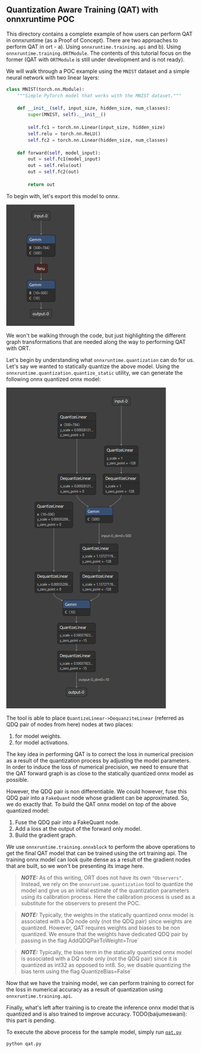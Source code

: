 ## Quantization Aware Training (QAT) with onnxruntime POC

This directory contains a complete example of how users can perform QAT in onnxruntime (as a Proof of Concept). There are two approaches to perform QAT in ort - a). Using `onnxruntime.training.api` and b). Using `onnxruntime.training.ORTModule`. The contents of this tutorial focus on the former (QAT with `ORTModule` is still under development and is not ready).

We will walk through a POC example using the `MNIST` dataset and a simple neural network with two linear layers:

```py
class MNIST(torch.nn.Module):
    """Simple PyTorch model that works with the MNIST dataset."""

    def __init__(self, input_size, hidden_size, num_classes):
        super(MNIST, self).__init__()

        self.fc1 = torch.nn.Linear(input_size, hidden_size)
        self.relu = torch.nn.ReLU()
        self.fc2 = torch.nn.Linear(hidden_size, num_classes)

    def forward(self, model_input):
        out = self.fc1(model_input)
        out = self.relu(out)
        out = self.fc2(out)

        return out
```

To begin with, let's export this model to onnx.

![mnist.onnx](images/mnist.png)

We won't be walking through the code, but just highlighting the different graph transformations that are needed along the way to performing QAT with ORT.

Let's begin by understanding what `onnxruntime.quantization` can do for us. Let's say we wanted to statically quantize the above model. Using the `onnxruntime.quantization.quantize_static` utility, we can generate the following onnx quantized onnx model:

![mnist_quantized.onnx](images/mnist_quantized.png)

The tool is able to place `QuantizeLinear->DequanziteLinear` (referred as QDQ pair of nodes from here) nodes at two places:
1. for model weights.
2. for model activations.

The key idea in performing QAT is to correct the loss in numerical precision as a result of the quantization process by adjusting the model parameters. In order to induce the loss of numerical precision, we need to ensure that the QAT forward graph is as close to the statically quantized onnx model as possible.

However, the QDQ pair is non differentiable. We could however, fuse this QDQ pair into a `FakeQuant` node whose gradient can be approximated. So, we do exactly that. To build the QAT onnx model on top of the above quantized model:
1. Fuse the QDQ pair into a FakeQuant node.
2. Add a loss at the output of the forward only model.
3. Build the gradient graph.

We use `onnxruntime.training.onnxblock` to perform the above operations to get the final QAT model that can be trained using the ort training api. The training onnx model can look quite dense as a result of the gradient nodes that are built, so we won't be presenting its image here.

> **_NOTE:_**  As of this writing, ORT does not have its own `"Observers"`. Instead, we rely on the `onnxruntime.quantization` tool to quantize the model and give us an initial estimate of the quantization parameters using its calibration process. Here the calibration process is used as a substitute for the observers to present the POC.

> **_NOTE:_** Typically, the weights in the statically quantized onnx model is associated with a DQ node only (not the QDQ pair) since weights are quantized. However, QAT requires weights and biases to be non quantized. We ensure that the weights have dedicated QDQ pair by passing in the flag AddQDQPairToWeight=True`

> **_NOTE:_**  Typically, the bias term in the statically quantized onnx model is associated with a DQ node only (not the QDQ pair) since it is quantized as int32 as opposed to int8. So, we disable quantizing the bias term using the flag QuantizeBias=False`

Now that we have the training model, we can perform training to correct for the loss in numerical accuracy as a result of quantization using `onnxruntime.training.api`.

Finally, what's left after training is to create the inference onnx model that is quantized and is also trained to improve accuracy.
TODO(baijumeswani): this part is pending.

To execute the above process for the sample model, simply run [`qat.py`](qat.py)

```sh
python qat.py
```
